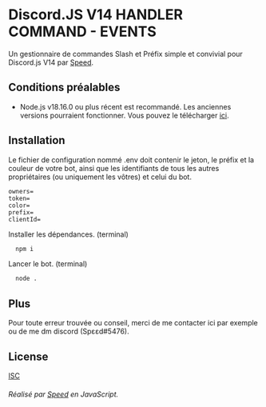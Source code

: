 # Discord.JS V14 HANDLER COMMAND - EVENTS

Un gestionnaire de commandes Slash et Préfix simple et convivial pour Discord.js V14 par [Speed](https://github.com/plancton0).

## Conditions préalables

- Node.js v18.16.0 ou plus récent est recommandé. Les anciennes versions pourraient fonctionner. Vous pouvez le télécharger [ici](https://nodejs.org/en/download/).

## Installation

Le fichier de configuration nommé .env doit contenir le jeton, le préfix et la couleur de votre bot, ainsi que les identifiants de tous les autres propriétaires (ou uniquement les vôtres) et celui du bot.
```
owners=
token=
color=
prefix=
clientId=
```

Installer les dépendances. (terminal)

```bash
  npm i 
```

Lancer le bot. (terminal)

```bash
  node .
```
## Plus

Pour toute erreur trouvée ou conseil, merci de me contacter ici par exemple ou de me dm discord (Spεεd#5476).

## License

[ISC]([https://github.com/driwand/discord.js-v13-template/blob/main/LICENCE](https://github.com/plancton0/Discord.js-v14-Command-Handlers/LICENSE))

###### Réalisé par [Speed](https://github.com/plancton0) en JavaScript.
